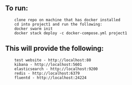 ## To run:
```
	clone repo on machine that has docker installed
	cd into project1 and run the following:
	docker swarm init
	docker stack deploy -c docker-compose.yml project1
```

## This will provide the following:
```
	test website - http://localhost:80
	kibana - http://localhost:5601
	elasticsearch - http://localhost:9200
	redis - http://localhost:6379
	fluentd - http://localhost:24224
```
